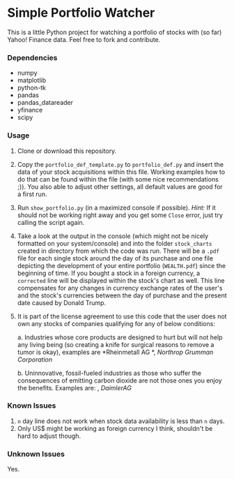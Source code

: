 # Simple Portfolio Watcher

This is a little Python project for watching a portfolio of stocks with (so far) Yahoo! Finance data. Feel free to fork and contribute.

### Dependencies

- numpy
- matplotlib
- python-tk
- pandas
- pandas_datareader
- yfinance
- scipy

### Usage

1. Clone or download this repository.
2. Copy the `portfolio_def_template.py` to `portfolio_def.py` and insert the data of your stock acquisitions within this file. Working examples how to do that can be found within the file (with some nice recommendations ;)). You also able to adjust other settings, all default values are good for a first run.
3. Run `show_portfolio.py` (in a maximized console if possible). *Hint:* If it should not be working right away and you get some `Close` error, just try calling the script again.
4. Take a look at the output in the console (which might not be nicely formatted on your system/console) and into the folder `stock_charts` created in directory from which the code was run. There will be a `.pdf` file for each single stock around the day of its purchase and one file depicting the development of your entire portfolio (`WEALTH.pdf`) since the beginning of time. If you bought a stock in a foreign currency, a `corrected` line will be displayed within the stock's chart as well. This line compensates for any changes in currency exchange rates of the user's and the stock's currencies between the day of purchase and the present date caused by Donald Trump.
5. It is part of the license agreement to use this code that the user does not own any stocks of companies qualifying for any of below conditions:

    a. Industries whose core products are designed to hurt but will not help any living being (so creating a knife for surgical reasons to remove a tumor is okay), examples are *Rheinmetall AG *, *Northrop Grumman Corporation*

    b. Uninnovative, fossil-fueled industries as those who suffer the consequences of emitting carbon dioxide are not those ones you enjoy the benefits. Examples are: , *DaimlerAG*

### Known Issues

1. `n` day line does not work when stock data availability is less than `n` days.
2. Only US$ might be working as foreign currency I think, shouldn't be hard to adjust though.

### Unknown Issues

Yes.
